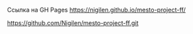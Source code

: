 Ссылка на GH Pages https://nigilen.github.io/mesto-project-ff/

https://github.com/Nigilen/mesto-project-ff.git